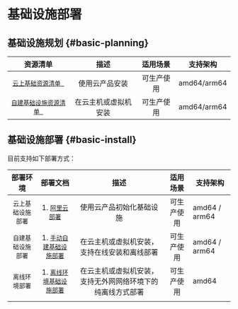 # 基础设施部署



## 基础设施规划 {#basic-planning}

|              **资源清单**              |       **描述**       |       **适用场景**       | **支持架构** |
| :------------------------------------: | :------------------: | :----------------------: | :----------: |
|     [`云上基础资源清单 `](cloud-required.md) |    使用云产品安装    | 可生产使用 |   amd64/arm64    |
| [`自建基础设施资源清单 `](offline-required.md) | 在云主机或虚拟机安装 | 可生产使用 |   amd64/arm64    |



## 基础设施部署 {#basic-install}

目前支持如下部署方式：

| 部署环境 | 部署文档 |       **描述**       | **适用场景** | **支持架构** |
| :------------------------------------: | :------------------: | :----------------------: | :----------: | -------------------------------------- |
| `云上基础设施部署` | 1. [`阿里云部署`](cloud-deployment-manual.md) |    使用云产品初始化基础设施    |  可生产使用  | amd64 / arm64 |
| `自建基础设施部署` | 1. [`手动自建基础设施部署`](offline-deployment-manual.md) | 在云主机或虚拟机安装，支持在线安装和离线部署 | 可生产使用 | amd64 / arm64 |
| `离线环境部署` | 1. [`离线环境基础设施部署`](Started.md) | 在云主机或虚拟机安装，支持无外网网络环境下的纯离线方式部署 | 可生产使用 | amd64 |
|  |  |  |  |  |

